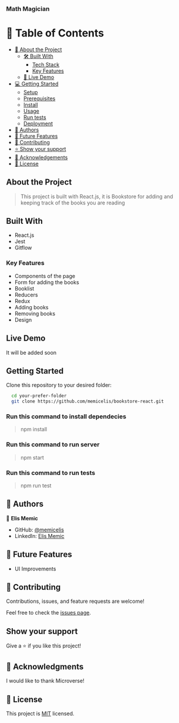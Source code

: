 ### Math Magician

# 📗 Table of Contents

- [📖 About the Project](#about-project)
  - [🛠 Built With](#built-with)
    - [Tech Stack](#tech-stack)
    - [Key Features](#key-features)
  - [🚀 Live Demo](#live-demo)
- [💻 Getting Started](#getting-started)
  - [Setup](#setup)
  - [Prerequisites](#prerequisites)
  - [Install](#install)
  - [Usage](#usage)
  - [Run tests](#run-tests)
  - [Deployment](#triangular_flag_on_post-deployment)
- [👥 Authors](#authors)
- [🔭 Future Features](#future-features)
- [🤝 Contributing](#contributing)
- [⭐️ Show your support](#support)
- [🙏 Acknowledgements](#acknowledgements)
- [📝 License](#license)

## About the Project

> This project is built with React.js, it is Bookstore for adding and keeping track of the books you are reading

## Built With

- React.js
- Jest
- Gitflow

### Key Features

- Components of the page
- Form for adding the books
- Booklist
- Reducers
- Redux
- Adding books
- Removing books
- Design


## Live Demo

It will be added soon

## Getting Started

Clone this repository to your desired folder:

```sh
  cd your-prefer-folder
  git clone https://github.com/memicelis/bookstore-react.git
```

### Run this command to install dependecies

> npm install

### Run this command to run server

> npm start

### Run this command to run tests

> npm run test

## 👥 Authors <a name="authors"></a>

👤 **Elis Memic**

- GitHub: [@memicelis](https://github.com/memicelis)
- LinkedIn: [Elis Memic](https://www.linkedin.com/in/elis-memic-0a7393bb)

## 🔭 Future Features

- UI Improvements

## 🤝 Contributing <a name="contributing"></a>

Contributions, issues, and feature requests are welcome!

Feel free to check the [issues page](https://github.com/memicelis/Math-Magician/issues).

## Show your support

Give a ⭐️ if you like this project!

## 🙏 Acknowledgments

I would like to thank Microverse!

## 📝 License

This project is [MIT](./LICENSE) licensed.
